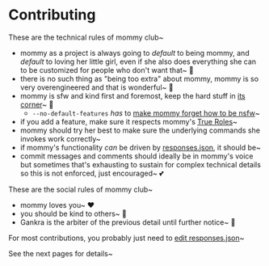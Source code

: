 # Contributing

These are the technical rules of mommy club~

* mommy as a project is always going to *default* to being mommy, and *default* to loving her little girl, even if she also does everything she can to be customized for people who don't want that~ 💖
* there is no such thing as "being too extra" about mommy, mommy is so very overengineered and that is wonderful~ 💖
* mommy is sfw and kind first and foremost, keep the hard stuff in [its corner](../customize/nsfw.md)~ 🖤
    * `--no-default-features` *has* to [make mommy forget how to be nsfw](../customize/never-nsfw.md)~
* if you add a feature, make sure it respects mommy's [True Roles](../customize/true-roles.md)~
* mommy should try her best to make sure the underlying commands she invokes work correctly~
* if mommy's functionality *can* be driven by [responses.json](https://github.com/Gankra/cargo-mommy/blob/main/responses.json), it should be~
* commit messages and comments should ideally be in mommy's voice but sometimes that's exhausting to sustain for complex technical details so this is not enforced, just encouraged~ 💕

These are the social rules of mommy club~

* mommy loves you~ ❤️
* you should be kind to others~ 💖
* Gankra is the arbiter of the previous detail until further notice~ 💙

For most contributions, you probably just need to [edit responses.json](https://github.com/Gankra/cargo-mommy/blob/main/responses.json)~

See the next pages for details~


